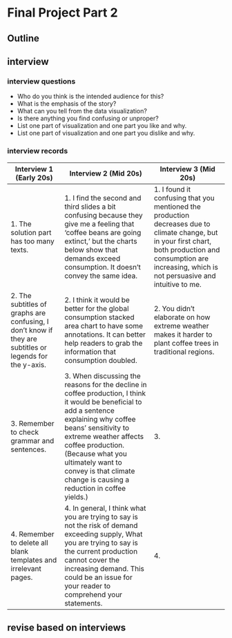 # Final Project Part 2

## Outline

## interview
### interview questions
- Who do you think is the intended audience for this?
- What is the emphasis of the story?
- What can you tell from the data visualization?
- Is there anything you find confusing or unproper?
- List one part of visualization and one part you like and why.
- List one part of visualization and one part you dislike and why.

### interview records
| Interview 1 (Early 20s) | Interview 2 (Mid 20s)  | Interview 3 (Mid 20s)  |
|------------------------|-----------------------------------|-------------------------------------|
| 1. The solution part has too many texts. | 1. I find the second and third slides a bit confusing because they give me a feeling that ‘coffee beans are going extinct,’ but the charts below show that demands exceed consumption. It doesn’t convey the same idea. | 1. I found it confusing that you mentioned the production decreases due to climate change, but in your first chart, both production and consumption are increasing, which is not persuasive and intuitive to me.  |
| 2. The subtitles of graphs are confusing, I don’t know if they are subtitles or legends for the y-axis.  | 2. I think it would be better for the global consumption stacked area chart to have some annotations. It can better help readers to grab the information that consumption doubled.  | 2. You didn’t elaborate on how extreme weather makes it harder to plant coffee trees in traditional regions.                                 |
| 3. Remember to check grammar and sentences.       | 3. When discussing the reasons for the decline in coffee production, I think it would be beneficial to add a sentence explaining why coffee beans’ sensitivity to extreme weather affects coffee production. (Because what you ultimately want to convey is that climate change is causing a reduction in coffee yields.) | 3.                                                                         |
| 4. Remember to delete all blank templates and irrelevant pages. | 4. In general, I think what you are trying to say is not the risk of demand exceeding supply, What you are trying to say is the current production cannot cover the increasing demand. This could be an issue for your reader to comprehend your statements. | 4.                                                                         |

## revise based on interviews


